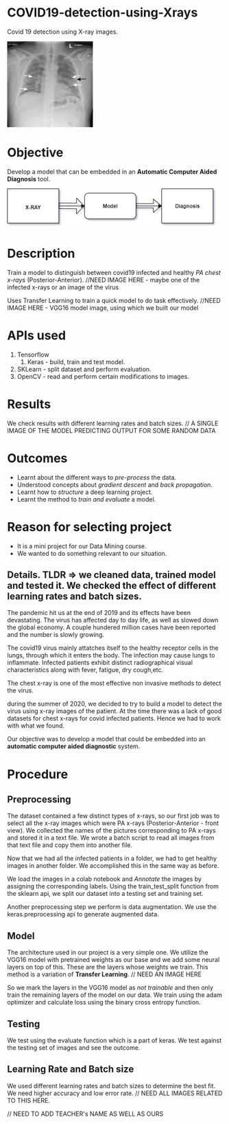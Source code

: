 # COVID19-detection-using-Xrays
Covid 19 detection using X-ray images.

<img src="/result_images/xray_infected.jpg" width="200" height="200">


# Objective
Develop a model that can be embedded in an **Automatic Computer Aided Diagnosis** tool.

![ACAD](https://github.com/sriramRavanam/COVID19-detection-using-Xrays/blob/main/result_images/testing.jpg)

# Description
Train a model to distinguish between covid19 infected and healthy _PA chest x-rays_ (Posterior-Anterior).
//NEED IMAGE HERE - maybe one of the infected x-rays or an image of the virus

Uses Transfer Learning to train a quick model to do task effectively.
//NEED IMAGE HERE - VGG16 model image, using which we built our model

# APIs used
1. Tensorflow
    1. Keras - build, train and test model.
2. SKLearn - split dataset and perform evaluation.
3. OpenCV - read and perform certain modifications to images.


# Results
We check results with different learning rates and batch sizes.
// A SINGLE IMAGE OF THE MODEL PREDICTING OUTPUT FOR SOME RANDOM DATA

# Outcomes
* Learnt about the different ways to _pre-process_ the data.
* Understood concepts about _gradient descent_ and _back propagation_.
* Learnt how to _structure_ a deep learning project.
* Learnt the method to _train and evaluate_ a model.

# Reason for selecting project
* It is a mini project for our Data Mining course.
* We wanted to do something relevant to our situation.

## Details. TLDR => we cleaned data, trained model and tested it. We checked the effect of different learning rates and batch sizes. 
The pandemic hit us at the end of 2019 and its effects have been devastating.
The virus has affected day to day life, as well as slowed down the global economy.
A couple hundered million cases have been reported and the number is slowly growing.

The covid19 virus mainly attatches itself to the healthy receptor cells in the lungs, through which it enters the body.
The infection may cause lungs to inflammate. Infected patients exhibit distinct radiographical visual characteristics along with fever, fatigue, dry cough,etc. 

The chest x-ray is one of the most effective non invasive methods to detect the virus.

during the summer of 2020, we decided to try to build a model to detect the virus using x-ray images of the patient.
At the time there was a lack of good datasets for chest x-rays for covid infected patients. Hence we had to work with what we found.

Our objective was to develop a model that could be embedded into an __automatic computer aided diagnostic__ system.

# Procedure
## Preprocessing
The dataset contained a few distinct types of x-rays, so our first job was to select all the x-ray images which were PA x-rays (Posterior-Anterior - front view). We collected the names of the pictures corresponding to PA x-rays and stored it in a text file. 
We wrote a batch script to read all images from that text file and copy them into another file.

Now that we had all the infected patients in a folder, we had to get healthy images in another folder. We accomplished this in the same way as before.

We load the images in a colab notebook and *Annotate* the images by assigning the corresponding labels.
Using the train_test_split function from the sklearn api, we split our dataset into a testing set and training set.

Another preprocessing step we perform is data augmentation. We use the keras.preprocessing api to generate augmented data.

## Model
The architecture used in our project is a very simple one.
We utilize the VGG16 model with pretrained weights as our base and we add some neural layers on top of this. These are the layers whose weights we train.
This method is a variation of __Transfer Learning__.
// NEED AN IMAGE HERE

So we mark the layers in the VGG16 model as _not trainable_ and then only train the remaining layers of the model on our data.
We train using the adam optimizer and calculate loss using the binary cross entropy function.

## Testing
We test using the evaluate function which is a part of keras. We test against the testing set of images and see the outcome.

## Learning Rate and Batch size
We used different learning rates and batch sizes to determine the best fit.
We need higher accuracy and low error rate.
// NEED ALL IMAGES RELATED TO THIS HERE.



// NEED TO ADD TEACHER's NAME AS WELL AS OURS
